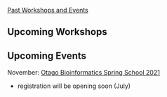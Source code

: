 [Past Workshops and Events](past)

## Upcoming Workshops



## Upcoming Events

November: [Otago Bioinformatics Spring School 2021](https://otagocarpentries.github.io/bioinformatics-spring-school-2021/)
  - registration will be opening soon (July)
